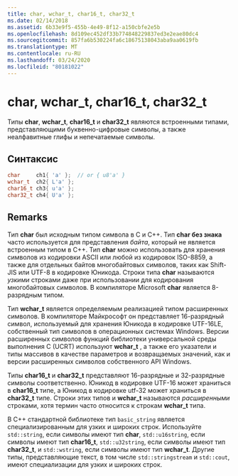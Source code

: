 ```yaml
---
title: char, wchar_t, char16_t, char32_t
ms.date: 02/14/2018
ms.assetid: 6b33e9f5-455b-4e49-8f12-a150cbfe2e5b
ms.openlocfilehash: 8d109ec452df33b774848229837ed3e2eae80dc4
ms.sourcegitcommit: 857fa6b530224fa6c18675138043aba9aa0619fb
ms.translationtype: MT
ms.contentlocale: ru-RU
ms.lasthandoff: 03/24/2020
ms.locfileid: "80181022"
---
```

# <a name="char-wchar_t-char16_t-char32_t"></a>char, wchar_t, char16_t, char32_t

Типы **char**, **wchar_t**, **char16_t** и **char32_t** являются встроенными типами, представляющими буквенно-цифровые символы, а также неалфавитные глифы и непечатаемые символы.

## <a name="syntax"></a>Синтаксис

```cpp
char     ch1{ 'a' };  // or { u8'a' }
wchar_t  ch2{ L'a' };
char16_t ch3{ u'a' };
char32_t ch4{ U'a' };
```

## <a name="remarks"></a>Remarks

Тип **char** был исходным типом символа в C и C++. Тип **char без знака** часто используется для представления *байта*, который не является встроенным типом в C++. Тип **char** можно использовать для хранения символов из кодировки ASCII или любой из кодировок ISO-8859, а также для отдельных байтов многобайтовых символов, таких как Shift-JIS или UTF-8 в кодировке Юникода. Строки типа **char** называются *узкими* строками даже при использовании для кодирования многобайтовых символов. В компиляторе Microsoft **char** является 8-разрядным типом.

Тип **wchar_t** является определяемым реализацией типом расширенных символов. В компиляторе Майкрософт он представляет 16-разрядный символ, используемый для хранения Юникода в кодировке UTF-16LE, собственный тип символов в операционных системах Windows. Версии расширенных символов функций библиотеки универсальной среды выполнения C (UCRT) используют **wchar_t** , а также его указатели и типы массивов в качестве параметров и возвращаемых значений, как и версии расширенных символов собственного API Windows.

Типы **char16_t** и **char32_t** представляют 16-разрядные и 32-разрядные символы соответственно. Юникод в кодировке UTF-16 может храниться в **char16_t** типе, а Юникод в кодировке utf-32 может храниться в **char32_t** типе. Строки этих типов и **wchar_t** называются *расширенными* строками, хотя термин часто относится к строкам **wchar_t** типа.

В C++ стандартной библиотеке тип `basic_string` является специализированным для узких и широких строк. Используйте `std::string`, если символы имеют тип **char**, `std::u16string`, если символы имеют тип **char16_t**, `std::u32string`, если символы имеют тип **char32_t**, и `std::wstring`, если символы имеют тип **wchar_t**. Другие типы, представляющие текст, в том числе `std::stringstream` и `std::cout`, имеют специализации для узких и широких строк.
